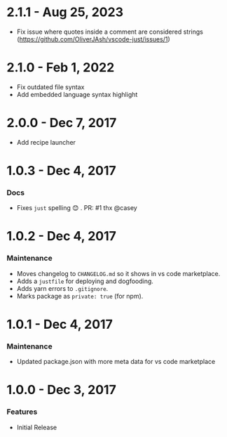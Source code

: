 # 2.1.1 - Aug 25, 2023

* Fix issue where quotes inside a comment are considered strings (https://github.com/OliverJAsh/vscode-just/issues/1)

# 2.1.0 - Feb 1, 2022

* Fix outdated file syntax
* Add embedded language syntax highlight

# 2.0.0 - Dec 7, 2017

* Add recipe launcher

# 1.0.3 - Dec 4, 2017

### Docs

* Fixes `just` spelling 😊 . PR: #1 thx @casey

# 1.0.2 - Dec 4, 2017

### Maintenance

* Moves changelog to `CHANGELOG.md` so it shows in vs code marketplace.
* Adds a `justfile` for deploying and dogfooding.
* Adds yarn errors to `.gitignore`.
* Marks package as `private: true` (for npm).

# 1.0.1 - Dec 4, 2017

### Maintenance

* Updated package.json with more meta data for vs code marketplace

# 1.0.0 - Dec 3, 2017

### Features

* Initial Release
